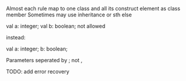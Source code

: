 Almost each rule map to one class and all its construct element as class member
Sometimes may use inheritance or sth else

val a: integer;
val b: boolean;
not allowed

instead:

val a: integer;
	b: boolean;

Parameters seperated by ; not ,

TODO:
add error recovery